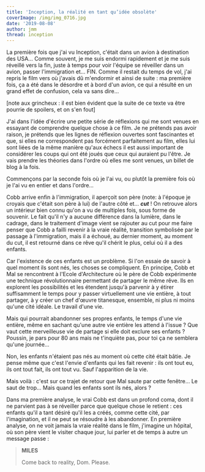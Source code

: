 ```yaml
---
title: 'Inception, la réalité en tant qu’idée obsolète'
coverImage: /img/img_0716.jpg
date: '2019-08-08'
author: jmm
thread: inception
---
```


La première fois que j'ai vu Inception, c'était dans un avion à destination des USA... Comme souvent, je me suis endormi rapidement et je me suis réveillé vers la fin, juste à temps pour voir l'équipe se réveiller dans un avion, passer l'immigration et... FIN. Comme il restait du temps de vol, j'ai repris le film vers où j'avais dû m'endormir et ainsi de suite : ma première fois, ça a été dans le désordre et à bord d'un avion, ce qui a résulté en un grand effet de confusion, cela va sans dire...

[note aux grincheux : il est bien évident que la suite de ce texte va être pourrie de spoilers, et on s'en fout]

J'ai dans l'idée d'écrire une petite série de réflexions qui me sont venues en essayant de comprendre quelque chose à ce film. Je ne prétends pas avoir raison, je prétends que les lignes de réflexion ouvertes sont fascinantes et que, si elles ne correspondent pas forcément parfaitement au film, elles lui sont liées de la même manière qu'aux échecs il est aussi important de considérer les coups qui ont été joués que ceux qui auraient pu l'être. Je vais prendre les théories dans l'ordre où elles me sont venues, un billet de blog à la fois.

Commençons par la seconde fois où je l'ai vu, ou plutôt la première fois où je l'ai vu en entier et dans l'ordre...

Cobb arrive enfin à l'immigration, il aperçoit son père (note: à l'époque je croyais que c'était son père à lui) de l'autre côté et... ***cut*** ! On retrouve alors un intérieur bien connu qu'on a vu de multiples fois, sous forme de souvenir. Le fait qu'il n'y a aucune différence dans la lumière, dans le cadrage, dans le traitement d'image vient se rajouter au cut pour me faire penser que Cobb a failli revenir à la vraie réalité, transition symbolisée par le passage à l'immigration, mais il a échoué, au dernier moment, au moment du cut, il est retourné dans ce rêve qu'il chérit le plus, celui où il a des enfants.

Car l'existence de ces enfants est un problème. Si l'on essaie de savoir à quel moment ils sont nés, les choses se compliquent. En principe, Cobb et Mal se rencontrent à l'Ecole d'Architecture où le père de Cobb expérimente une technique révolutionnaire permettant de partager le même rêve. Ils en explorent les possibilités et les étendent jusqu'à parvenir à y étirer suffisamment le temps pour y passer virtuellement une vie entière, à tout partager, à y créer un chef d'œuvre titanesque, ensemble, ni plus ni moins qu'une cité idéale. Le travail d'une vie.

Mais qui pourrait abandonner ses propres enfants, le temps d'une vie entière, même en sachant qu'une autre vie entière les attend à l'issue ? Que vaut cette merveilleuse vie de partage si elle doit exclure ses enfants ? Poussin, je pars pour 80 ans mais ne t'inquiète pas, pour toi ça ne semblera qu'une journée...

Non, les enfants n'étaient pas nés au moment où cette cité était bâtie. Je pense même que c'est l'envie d'enfants qui les fait revenir : ils ont tout eu, ils ont tout fait, ils ont tout vu. Sauf l'apparition de la vie.

Mais voilà : c'est sur ce trajet de retour que Mal saute par cette fenêtre... Le saut de trop... Mais quand les enfants sont ils nés, alors ?

Dans ma première analyse, le vrai Cobb est dans un profond coma, dont il ne parvient pas à se réveiller parce que quelque chose le retient : ces enfants qu'il a tant désiré qu'il les a créés, comme cette cité, par l'imagination, et il ne peut se résoudre à les abandonner. En première analyse, on ne voit jamais la vraie réalité dans le film, j'imagine un hôpital, où son père vient le visiter chaque jour, lui parler et de temps à autre un message passe :

> **MILES**
>
> Come back to reality, Dom. Please.
